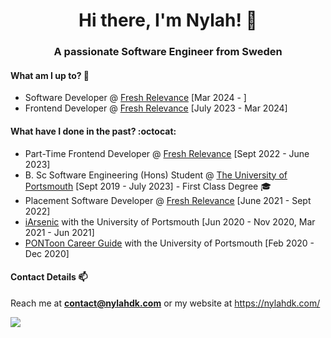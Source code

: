 <h1 align="center"> Hi there, I'm Nylah! 🌸 </h1>
<h3 align="center">A passionate Software Engineer from Sweden</h3>

#### What am I up to? 🐨
* Software Developer @ [Fresh Relevance](https://www.freshrelevance.com/) [Mar 2024 - ]
* Frontend Developer @ [Fresh Relevance](https://www.freshrelevance.com/) [July 2023 - Mar 2024]

#### What have I done in the past? :octocat:
* Part-Time Frontend Developer @ [Fresh Relevance](https://www.freshrelevance.com/) [Sept 2022 - June 2023]
* B. Sc Software Engineering (Hons) Student @ [The University of Portsmouth](https://www.port.ac.uk/) [Sept 2019 - July 2023] - First Class Degree 🎓
* Placement Software Developer @ [Fresh Relevance](https://www.freshrelevance.com/) [June 2021 - Sept 2022]
* [iArsenic](https://github.com/portsoc/iArsenic) with the University of Portsmouth [Jun 2020 - Nov 2020, Mar 2021 - Jun 2021]
* [PONToon Career Guide](https://github.com/pontoonapps/CareerGuide) with the University of Portsmouth [Feb 2020 - Dec 2020]

#### Contact Details 📫
Reach me at **contact@nylahdk.com**
or my website at https://nylahdk.com/

![](https://komarev.com/ghpvc/?username=TxJson&color=ff69b4)

